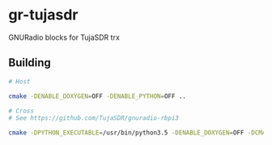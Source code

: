 # gr-tujasdr

GNURadio blocks for TujaSDR trx

## Building

```bash
# Host

cmake -DENABLE_DOXYGEN=OFF -DENABLE_PYTHON=OFF ..

# Cross
# See https://github.com/TujaSDR/gnuradio-rbpi3

cmake -DPYTHON_EXECUTABLE=/usr/bin/python3.5 -DENABLE_DOXYGEN=OFF -DCMAKE_TOOLCHAIN_FILE=$SDKPATH/rbpi3.cmake ..
```

